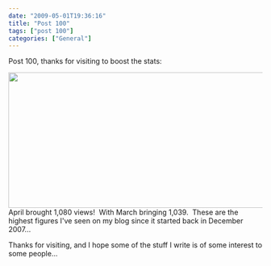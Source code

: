 ```yaml
---
date: "2009-05-01T19:36:16"
title: "Post 100"
tags: ["post 100"]
categories: ["General"]
---
```


Post 100, thanks for visiting to boost the stats:

[<img src="http://i9.photobucket.com/albums/a55/forquare/blog/Picture1-4.png" width="597" height="269" class="aligncenter" />][1]April brought 1,080 views!  With March bringing 1,039.  These are the highest figures I've seen on my blog since it started back in December 2007...

Thanks for visiting, and I hope some of the stuff I write is of some interest to some people...

  [1]: http://i9.photobucket.com/albums/a55/forquare/blog/Picture1-4.png
